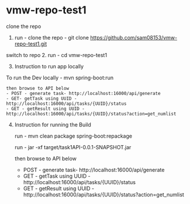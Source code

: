 

# vmw-repo-test1

clone the repo
1. run - clone the repo - git clone https://github.com/sam08153/vmw-repo-test1.git

switch to repo
2. run - cd vmw-repo-test1

3. Instruction to run app locally

 To run the Dev locally - 
	mvn spring-boot:run
	
    then browse to API below
   	- POST - generate task- http://localhost:16000/api/generate
	- GET- getTask using UUID - http://localhost:16000/api/tasks/{UUID}/status
	- GET - getResult using UUID - http://localhost:16000/api/tasks/{UUID}/status?action=get_numlist
	

4. Instruction for running the Build

	run -  mvn clean package spring-boot:repackage
	
	run - jar -xf target/task1API-0.0.1-SNAPSHOT.jar
	
	then browse to API below
   	- POST - generate task- http://localhost:16000/api/generate
	- GET - getTask using UUID - http://localhost:16000/api/tasks/{UUID}/status
	- GET - getResult using UUID - http://localhost:16000/api/tasks/{UUID}/status?action=get_numlist
